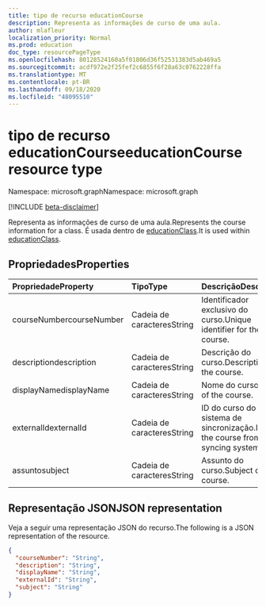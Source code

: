 ```yaml
---
title: tipo de recurso educationCourse
description: Representa as informações de curso de uma aula.
author: mlafleur
localization_priority: Normal
ms.prod: education
doc_type: resourcePageType
ms.openlocfilehash: 80128524160a5f01806d36f52531383d5ab469a5
ms.sourcegitcommit: acdf972e2f25fef2c6855f6f28a63c0762228ffa
ms.translationtype: MT
ms.contentlocale: pt-BR
ms.lasthandoff: 09/18/2020
ms.locfileid: "48095510"
---
```

# <a name="educationcourse-resource-type"></a><span data-ttu-id="e3c66-103">tipo de recurso educationCourse</span><span class="sxs-lookup"><span data-stu-id="e3c66-103">educationCourse resource type</span></span>

<span data-ttu-id="e3c66-104">Namespace: microsoft.graph</span><span class="sxs-lookup"><span data-stu-id="e3c66-104">Namespace: microsoft.graph</span></span>

[!INCLUDE [beta-disclaimer](../../includes/beta-disclaimer.md)]

<span data-ttu-id="e3c66-105">Representa as informações de curso de uma aula.</span><span class="sxs-lookup"><span data-stu-id="e3c66-105">Represents the course information for a class.</span></span> <span data-ttu-id="e3c66-106">É usada dentro de [educationClass](educationclass.md).</span><span class="sxs-lookup"><span data-stu-id="e3c66-106">It is used within [educationClass](educationclass.md).</span></span>

## <a name="properties"></a><span data-ttu-id="e3c66-107">Propriedades</span><span class="sxs-lookup"><span data-stu-id="e3c66-107">Properties</span></span>

| <span data-ttu-id="e3c66-108">Propriedade</span><span class="sxs-lookup"><span data-stu-id="e3c66-108">Property</span></span>     | <span data-ttu-id="e3c66-109">Tipo</span><span class="sxs-lookup"><span data-stu-id="e3c66-109">Type</span></span>   | <span data-ttu-id="e3c66-110">Descrição</span><span class="sxs-lookup"><span data-stu-id="e3c66-110">Description</span></span>                               |
| :----------- | :----- | :---------------------------------------- |
| <span data-ttu-id="e3c66-111">courseNumber</span><span class="sxs-lookup"><span data-stu-id="e3c66-111">courseNumber</span></span> | <span data-ttu-id="e3c66-112">Cadeia de caracteres</span><span class="sxs-lookup"><span data-stu-id="e3c66-112">String</span></span> | <span data-ttu-id="e3c66-113">Identificador exclusivo do curso.</span><span class="sxs-lookup"><span data-stu-id="e3c66-113">Unique identifier for the course.</span></span>         |
| <span data-ttu-id="e3c66-114">description</span><span class="sxs-lookup"><span data-stu-id="e3c66-114">description</span></span>  | <span data-ttu-id="e3c66-115">Cadeia de caracteres</span><span class="sxs-lookup"><span data-stu-id="e3c66-115">String</span></span> | <span data-ttu-id="e3c66-116">Descrição do curso.</span><span class="sxs-lookup"><span data-stu-id="e3c66-116">Description of the course.</span></span>                |
| <span data-ttu-id="e3c66-117">displayName</span><span class="sxs-lookup"><span data-stu-id="e3c66-117">displayName</span></span>  | <span data-ttu-id="e3c66-118">Cadeia de caracteres</span><span class="sxs-lookup"><span data-stu-id="e3c66-118">String</span></span> | <span data-ttu-id="e3c66-119">Nome do curso.</span><span class="sxs-lookup"><span data-stu-id="e3c66-119">Name of the course.</span></span>                       |
| <span data-ttu-id="e3c66-120">externalId</span><span class="sxs-lookup"><span data-stu-id="e3c66-120">externalId</span></span>   | <span data-ttu-id="e3c66-121">Cadeia de caracteres</span><span class="sxs-lookup"><span data-stu-id="e3c66-121">String</span></span> | <span data-ttu-id="e3c66-122">ID do curso do sistema de sincronização.</span><span class="sxs-lookup"><span data-stu-id="e3c66-122">ID of the course from the syncing system.</span></span> |
| <span data-ttu-id="e3c66-123">assunto</span><span class="sxs-lookup"><span data-stu-id="e3c66-123">subject</span></span>      | <span data-ttu-id="e3c66-124">Cadeia de caracteres</span><span class="sxs-lookup"><span data-stu-id="e3c66-124">String</span></span> | <span data-ttu-id="e3c66-125">Assunto do curso.</span><span class="sxs-lookup"><span data-stu-id="e3c66-125">Subject of the course.</span></span>                    |

## <a name="json-representation"></a><span data-ttu-id="e3c66-126">Representação JSON</span><span class="sxs-lookup"><span data-stu-id="e3c66-126">JSON representation</span></span>

<span data-ttu-id="e3c66-127">Veja a seguir uma representação JSON do recurso.</span><span class="sxs-lookup"><span data-stu-id="e3c66-127">The following is a JSON representation of the resource.</span></span>

<!-- {
  "blockType": "resource",
  "optionalProperties": [

  ],
  "@odata.type": "microsoft.graph.educationCourse"
}-->

```json
{
  "courseNumber": "String",
  "description": "String",
  "displayName": "String",
  "externalId": "String",
  "subject": "String"
}
```

<!-- uuid: 8fcb5dbc-d5aa-4681-8e31-b001d5168d79
2015-10-25 14:57:30 UTC -->
<!-- {
  "type": "#page.annotation",
  "description": "educationCourse resource",
  "keywords": "",
  "section": "documentation",
  "tocPath": ""
}-->


